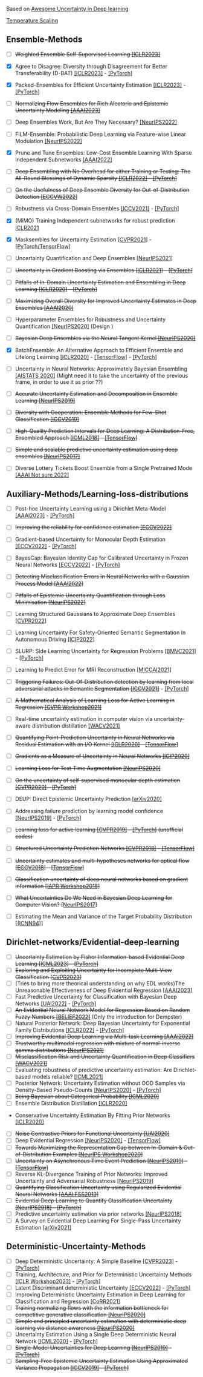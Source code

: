 Based on [Awesome Uncertainty in Deep learning](https://github.com/ENSTA-U2IS/awesome-uncertainty-deeplearning)

[Temperature Scaling](https://github.com/gpleiss/temperature_scaling)


## Ensemble-Methods
- [ ] ~~Weighted Ensemble Self-Supervised Learning [[ICLR2023]](<https://arxiv.org/pdf/2211.09981.pdf>)~~
- [x] Agree to Disagree: Diversity through Disagreement for Better Transferability (D-BAT)  [[ICLR2023]](<https://arxiv.org/pdf/2202.04414.pdf>) - [[PyTorch]](<https://github.com/mpagli/Agree-to-Disagree>)
- [x] Packed-Ensembles for Efficient Uncertainty Estimation [[ICLR2023]](<https://arxiv.org/abs/2210.09184>) - [[PyTorch]](<https://github.com/ENSTA-U2IS/torch-uncertainty>)
- [ ] ~~Normalizing Flow Ensembles for Rich Aleatoric and Epistemic Uncertainty Modeling [[AAAI2023]](<https://arxiv.org/abs/2302.01312>)~~
- [ ] Deep Ensembles Work, But Are They Necessary? [[NeurIPS2022]](<https://arxiv.org/abs/2202.06985>)
- [ ] FiLM-Ensemble: Probabilistic Deep Learning via Feature-wise Linear Modulation [[NeurIPS2022]](<https://arxiv.org/abs/2206.00050>)
- [x] Prune and Tune Ensembles: Low-Cost Ensemble Learning With Sparse Independent Subnetworks [[AAAI2022]](<https://arxiv.org/abs/2202.11782>)
- [ ] ~~Deep Ensembling with No Overhead for either Training or Testing: The All-Round Blessings of Dynamic Sparsity [[ICLR2022]](<https://arxiv.org/abs/2106.14568>) - [[PyTorch]](<https://github.com/VITA-Group/FreeTickets>)~~
- [ ] ~~On the Usefulness of Deep Ensemble Diversity for Out-of-Distribution Detection [[ECCVW2022]](<https://arxiv.org/abs/2207.07517>)~~
- [ ] Robustness via Cross-Domain Ensembles [[ICCV2021]](<https://arxiv.org/abs/2103.10919>) - [[PyTorch]](<https://github.com/EPFL-VILAB/XDEnsembles>)
- [x] (MiMO) Training Independent subnetworks for robust prediction [ICLR2021](https://openreview.net/forum?id=OGg9XnKxFAH)
- [x] Masksembles for Uncertainty Estimation [[CVPR2021]](<https://nikitadurasov.github.io/projects/masksembles/>) - [[PyTorch/TensorFlow]](<https://github.com/nikitadurasov/masksembles>)
- [ ] Uncertainty Quantification and Deep Ensembles [[NeurIPS2021]](<https://openreview.net/forum?id=wg_kD_nyAF>)
- [ ] ~~Uncertainty in Gradient Boosting via Ensembles [[ICLR2021]](<https://arxiv.org/abs/2006.10562>) - [[PyTorch]](<https://github.com/yandex-research/GBDT-uncertainty>)~~
- [ ] ~~Pitfalls of In-Domain Uncertainty Estimation and Ensembling in Deep Learning [[ICLR2020]](<https://arxiv.org/abs/2002.06470>) - [[PyTorch]](<https://github.com/SamsungLabs/pytorch-ensembles>)~~
- [ ] ~~Maximizing Overall Diversity for Improved Uncertainty Estimates in Deep Ensembles [[AAAI2020]](<https://ojs.aaai.org/index.php/AAAI/article/view/5849>)~~
- [ ] Hyperparameter Ensembles for Robustness and Uncertainty Quantification [[NeurIPS2020]](<https://proceedings.neurips.cc/paper/2020/hash/481fbfa59da2581098e841b7afc122f1-Abstract.html>) (Design )
- [ ] ~~Bayesian Deep Ensembles via the Neural Tangent Kernel [[NeurIPS2020]](<https://proceedings.neurips.cc/paper/2020/hash/0b1ec366924b26fc98fa7b71a9c249cf-Abstract.html>)~~
- [x] BatchEnsemble: An Alternative Approach to Efficient Ensemble and Lifelong Learning [[ICLR2020]](<https://arxiv.org/abs/2002.06715>) - [[TensorFlow]](<https://github.com/google/edward2>) - [[PyTorch]](<https://github.com/giannifranchi/LP_BNN>)
- [ ] Uncertainty in Neural Networks: Approximately Bayesian Ensembling [[AISTATS 2020]](<https://arxiv.org/abs/1810.05546>) (Might need it to take the uncertainty of the previous frame, in order to use it as prior ??)
- [ ] ~~Accurate Uncertainty Estimation and Decomposition in Ensemble Learning [[NeurIPS2019]](<https://papers.nips.cc/paper/2019/hash/1cc8a8ea51cd0adddf5dab504a285915-Abstract.html>)~~
- [ ] ~~Diversity with Cooperation: Ensemble Methods for Few-Shot Classification [[ICCV2019]](<https://arxiv.org/abs/1903.11341>)~~
- [ ] ~~High-Quality Prediction Intervals for Deep Learning: A Distribution-Free, Ensembled Approach [[ICML2018]](<https://arxiv.org/abs/1802.07167>) - [[TensorFlow]](<https://github.com/TeaPearce/Deep_Learning_Prediction_Intervals>)~~
- [ ] ~~Simple and scalable predictive uncertainty estimation using deep ensembles [[NeurIPS2017]](<https://arxiv.org/abs/1612.01474>)~~
- [ ] Diverse Lottery Tickets Boost Ensemble from a Single Pretrained Mode [[AAAI Not sure 2022]](https://openreview.net/pdf?id=rCzgE3zHL-q)


## Auxiliary-Methods/Learning-loss-distributions
- [ ] Post-hoc Uncertainty Learning using a Dirichlet Meta-Model [[AAAI2023]](<https://arxiv.org/abs/2212.07359>) - [[PyTorch]](<https://github.com/maohaos2/PosthocUQ>)
- [ ] ~~Improving the reliability for confidence estimation [[ECCV2022]](<https://arxiv.org/abs/2210.06776>)~~
- [ ] Gradient-based Uncertainty for Monocular Depth Estimation [[ECCV2022]](<https://arxiv.org/abs/2208.02005>) - [[PyTorch]](<https://github.com/jhornauer/GrUMoDepth>)
- [ ] BayesCap: Bayesian Identity Cap for Calibrated Uncertainty in Frozen Neural Networks [[ECCV2022]](<https://arxiv.org/abs/2207.06873>) - [[PyTorch]](<https://github.com/ExplainableML/BayesCap>)
- [ ] ~~Detecting Misclassification Errors in Neural Networks with a Gaussian Process Model [[AAAI2022]](<https://ojs.aaai.org/index.php/AAAI/article/view/20773>)~~
- [ ] ~~Pitfalls of Epistemic Uncertainty Quantification through Loss Minimisation [[NeurIPS2022]](<https://openreview.net/pdf?id=epjxT_ARZW5>)~~
- [ ] Learning Structured Gaussians to Approximate Deep Ensembles [[CVPR2022]](<https://arxiv.org/abs/2203.15485>)
- [ ] Learning Uncertainty For Safety-Oriented Semantic Segmentation In Autonomous Driving [[ICIP2022]](<https://arxiv.org/abs/2105.13688>)
- [ ] SLURP: Side Learning Uncertainty for Regression Problems [[BMVC2021]](<https://arxiv.org/pdf/2110.11182.pdf>) - [[PyTorch]](<https://github.com/xuanlongORZ/SLURP_uncertainty_estimate>)
- [ ] Learning to Predict Error for MRI Reconstruction [[MICCAI2021]](<https://arxiv.org/abs/2002.05582>)
- [ ] ~~Triggering Failures: Out-Of-Distribution detection by learning from local adversarial attacks in Semantic Segmentation [[ICCV2021]](<https://arxiv.org/abs/2108.01634>)~~ - [[PyTorch]](<https://github.com/valeoai/obsnet>)
- [ ] ~~A Mathematical Analysis of Learning Loss for Active Learning in Regression [[CVPR Workshop2021]](<https://openaccess.thecvf.com/content/CVPR2021W/TCV/html/Shukla_A_Mathematical_Analysis_of_Learning_Loss_for_Active_Learning_in_CVPRW_2021_paper.html>)~~
- [ ] Real-time uncertainty estimation in computer vision via uncertainty-aware distribution distillation [[WACV2021]](<https://arxiv.org/abs/2007.15857>)
- [ ] ~~Quantifying Point-Prediction Uncertainty in Neural Networks via Residual Estimation with an I/O Kernel [[ICLR2020]](<https://arxiv.org/abs/1906.00588>) - [[TensorFlow]](<https://github.com/cognizant-ai-labs/rio-paper>)~~
- [ ] ~~Gradients as a Measure of Uncertainty in Neural Networks [[ICIP2020]](<https://arxiv.org/abs/2008.08030>)~~
- [ ] ~~Learning Loss for Test-Time Augmentation [[NeurIPS2020]](<https://proceedings.neurips.cc/paper/2020/hash/2ba596643cbbbc20318224181fa46b28-Abstract.html>)~~
- [ ] ~~On the uncertainty of self-supervised monocular depth estimation [[CVPR2020]](<https://arxiv.org/abs/2005.06209>) - [[PyTorch]](<https://github.com/mattpoggi/mono-uncertainty>)~~
- [ ] DEUP: Direct Epistemic Uncertainty Prediction [[arXiv2020]](<https://arxiv.org/abs/2102.08501>)
- [ ] Addressing failure prediction by learning model confidence [[NeurIPS2019]](<https://papers.NeurIPS.cc/paper/2019/file/757f843a169cc678064d9530d12a1881-Paper.pdf>) - [[PyTorch]](<https://github.com/valeoai/ConfidNet>)
- [ ] ~~Learning loss for active learning [[CVPR2019]](<https://arxiv.org/abs/1905.03677>) - [[PyTorch]](<https://github.com/Mephisto405/Learning-Loss-for-Active-Learning>) (unofficial codes)~~
- [ ] ~~Structured Uncertainty Prediction Networks [[CVPR2018]](<https://arxiv.org/abs/1802.07079>) - [[TensorFlow]](<https://github.com/Era-Dorta/tf_mvg>)~~
- [ ] ~~Uncertainty estimates and multi-hypotheses networks for optical flow [[ECCV2018]](<https://arxiv.org/abs/1802.07095>) - [[TensorFlow]](<https://github.com/lmb-freiburg/netdef_models>)~~
- [ ] ~~Classification uncertainty of deep neural networks based on gradient information [[IAPR Workshop2018]](<https://arxiv.org/abs/1805.08440>)~~
- [ ] ~~What Uncertainties Do We Need in Bayesian Deep Learning for Computer Vision? [[NeurIPS2017]](<https://arxiv.org/abs/1703.04977>)~~
- [ ] Estimating the Mean and Variance of the Target Probability Distribution [[(ICNN94)]](<https://ieeexplore.ieee.org/document/374138>)


## Dirichlet-networks/Evidential-deep-learning
- [ ] ~~Uncertainty Estimation by Fisher Information-based Evidential Deep Learning [[ICML2023]](https://arxiv.org/pdf/2303.02045.pdf) - [[PyTorch]](<https://github.com/danruod/iedl>)~~
- [ ] ~~Exploring and Exploiting Uncertainty for Incomplete Multi-View Classification [[CVPR2023]](https://arxiv.org/abs/2304.05165)~~
- [ ] (Tries to bring more theorical understanding on why EDL works)The Unreasonable Effectiveness of Deep Evidential Regression [[AAAI2023]](<https://arxiv.org/abs/2205.10060>)
- [ ] Fast Predictive Uncertainty for Classification with Bayesian Deep Networks [[UAI2022]](<https://arxiv.org/abs/2003.01227>) - [[PyTorch]](<https://github.com/mariushobbhahn/LB_for_BNNs_official>)
- [ ] ~~An Evidential Neural Network Model for Regression Based on Random Fuzzy Numbers [[BELIEF2022]](<https://arxiv.org/abs/2208.00647>)~~ (Only the introduction for Dempster)
- [ ] Natural Posterior Network: Deep Bayesian Uncertainty for Exponential Family Distributions [[ICLR2022]](<https://arxiv.org/abs/2105.04471>) - [[PyTorch]](<https://github.com/borchero/natural-posterior-network>)
- [ ] ~~Improving Evidential Deep Learning via Multi-task Learning [[AAAI2022]](<https://arxiv.org/abs/2112.09368>)~~
- [ ] ~~Trustworthy multimodal regression with mixture of normal-inverse gamma distributions [[NeurIPS2021]](<https://arxiv.org/abs/2111.08456>)~~
- [ ] ~~Misclassification Risk and Uncertainty Quantification in Deep Classifiers [[WACV2021]](<https://openaccess.thecvf.com/content/WACV2021/html/Sensoy_Misclassification_Risk_and_Uncertainty_Quantification_in_Deep_Classifiers_WACV_2021_paper.html>)~~
- [ ] Evaluating robustness of predictive uncertainty estimation: Are Dirichlet-based models reliable? [[ICML2021]](<http://proceedings.mlr.press/v139/kopetzki21a/kopetzki21a.pdf>)
- [ ] Posterior Network: Uncertainty Estimation without OOD Samples via Density-Based Pseudo-Counts  [[NeurIPS2020]](<https://proceedings.neurips.cc/paper/2020/hash/0eac690d7059a8de4b48e90f14510391-Abstract.html>) - [[PyTorch]](<https://github.com/sharpenb/Posterior-Network>)
- [ ] ~~Being Bayesian about Categorical Probability [[ICML2020]](<http://proceedings.mlr.press/v119/joo20a/joo20a.pdf>)~~
- [ ] Ensemble Distribution Distillation [[ICLR2020]](<https://arxiv.org/abs/1905.00076>)
- Conservative Uncertainty Estimation By Fitting Prior Networks [[ICLR2020]](<https://openreview.net/forum?id=BJlahxHYDS>)
- [ ] ~~Noise Contrastive Priors for Functional Uncertainty [[UAI2020]](<https://proceedings.mlr.press/v115/hafner20a.html>)~~
- [ ] Deep Evidential Regression [[NeurIPS2020]](<https://arxiv.org/abs/1910.02600>) - [[TensorFlow]](<https://github.com/aamini/evidential-deep-learning>)
- [ ] ~~Towards Maximizing the Representation Gap between In-Domain & Out-of-Distribution Examples [[NeurIPS Workshop2020]](<https://arxiv.org/abs/2010.10474>)~~
- [ ] ~~Uncertainty on Asynchronous Time Event Prediction [[NeurIPS2019]](<https://arxiv.org/abs/1911.05503>) - [[TensorFlow]](<https://github.com/sharpenb/Uncertainty-Event-Prediction>)~~
- [ ] Reverse KL-Divergence Training of Prior Networks: Improved Uncertainty and Adversarial Robustness [[NeurIPS2019]](<https://proceedings.neurips.cc/paper/2019/hash/7dd2ae7db7d18ee7c9425e38df1af5e2-Abstract.html>)
- [ ] ~~Quantifying Classification Uncertainty using Regularized Evidential Neural Networks [[AAAI FSS2019]](<https://arxiv.org/abs/1910.06864>)~~
- [ ] ~~Evidential Deep Learning to Quantify Classification Uncertainty [[NeurIPS2018]](<https://arxiv.org/abs/1806.01768>) - [[PyTorch]](<https://github.com/dougbrion/pytorch-classification-uncertainty>)~~
- [ ] Predictive uncertainty estimation via prior networks [[NeurIPS2018]](<https://proceedings.neurips.cc/paper/2018/hash/3ea2db50e62ceefceaf70a9d9a56a6f4-Abstract.html>)
- [ ] A Survey on Evidential Deep Learning For Single-Pass Uncertainty Estimation [[arXiv2021]](<https://arxiv.org/abs/2110.03051>)

## Deterministic-Uncertainty-Methods
- [ ] Deep Deterministic Uncertainty: A Simple Baseline [[CVPR2023]](<https://arxiv.org/abs/2102.11582>) - [[PyTorch]](<https://github.com/omegafragger/DDU>)
- [ ] Training, Architecture, and Prior for Deterministic Uncertainty Methods [[ICLR Workshop2023]](<https://arxiv.org/abs/2303.05796>) - [[PyTorch]](<https://github.com/orientino/dum-components>)
- [ ] Latent Discriminant deterministic Uncertainty [[ECCV2022]](<https://arxiv.org/abs/2207.10130>) - [[PyTorch]](<https://github.com/ENSTA-U2IS/LDU>)
- [ ] Improving Deterministic Uncertainty Estimation in Deep Learning for Classification and Regression [[CoRR2021]](<https://arxiv.org/abs/2102.11409>)
- [ ] ~~Training normalizing flows with the information bottleneck for competitive generative classification [[NeurIPS2020]](<https://arxiv.org/abs/2001.06448>)~~
- [ ] ~~Simple and principled uncertainty estimation with deterministic deep learning via distance awareness [[NeurIPS2020]](<https://proceedings.neurips.cc/paper/2020/hash/543e83748234f7cbab21aa0ade66565f-Abstract.html>)~~
- [ ] Uncertainty Estimation Using a Single Deep Deterministic Neural Network [[ICML2020]](<https://arxiv.org/abs/2003.02037>) - [[PyTorch]](<https://github.com/y0ast/deterministic-uncertainty-quantification>)
- [ ] ~~Single-Model Uncertainties for Deep Learning [[NeurIPS2019]](<https://arxiv.org/abs/1811.00908>) - [[PyTorch]](<https://github.com/facebookresearch/SingleModelUncertainty/>)~~
- [ ] ~~Sampling-Free Epistemic Uncertainty Estimation Using Approximated Variance Propagation [[ICCV2019]](<https://openaccess.thecvf.com/content_ICCV_2019/html/Postels_Sampling-Free_Epistemic_Uncertainty_Estimation_Using_Approximated_Variance_Propagation_ICCV_2019_paper.html>) - [[PyTorch]](<https://github.com/janisgp/Sampling-free-Epistemic-Uncertainty>)~~
